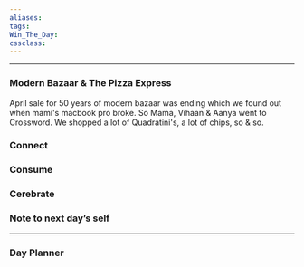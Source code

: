 ```yaml
---
aliases:  
tags:
Win_The_Day:  
cssclass:
---
```

---
### Modern Bazaar & The Pizza Express
April sale for 50 years of modern bazaar was ending which we found out when mami's macbook pro broke.
So Mama, Vihaan & Aanya went to Crossword. We shopped a lot of Quadratini's, a lot of chips, so & so.
### Connect 
### Consume
### Cerebrate
### Note to next day’s self

--- 
### Day Planner

